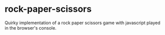 # rock-paper-scissors

Quirky implementation of a rock paper scissors game with javascript played in the browser's console.